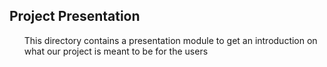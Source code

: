 <h2>Project Presentation </h2>
<ol>
<p>
  This directory contains a presentation module to get an introduction on what our project is meant to be 
  for the users
  </p>

